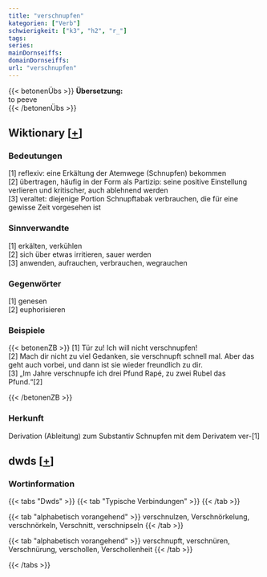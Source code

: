 ```yaml
---
title: "verschnupfen"
kategorien: ["Verb"]
schwierigkeit: ["k3", "h2", "r_"]
tags:
series:
mainDornseiffs:
domainDornseiffs:
url: "verschnupfen"
---
```


{{< betonenÜbs >}}
**Übersetzung:**  
to peeve  
{{< /betonenÜbs >}}

## Wiktionary [[+](https://de.wiktionary.org/wiki/verschnupfen)]

### Bedeutungen
[1] reflexiv: eine Erkältung der Atemwege (Schnupfen) bekommen  
[2] übertragen, häufig in der Form als Partizip: seine positive Einstellung verlieren und kritischer, auch ablehnend werden  
[3] veraltet: diejenige Portion Schnupftabak verbrauchen, die für eine gewisse Zeit vorgesehen ist  

### Sinnverwandte
[1] erkälten, verkühlen  
[2] sich über etwas irritieren, sauer werden  
[3] anwenden, aufrauchen, verbrauchen, wegrauchen  

### Gegenwörter
[1] genesen  
[2] euphorisieren  

### Beispiele
{{< betonenZB >}}
[1] Tür zu! Ich will nicht verschnupfen!  
[2] Mach dir nicht zu viel Gedanken, sie verschnupft schnell mal. Aber das geht auch vorbei, und dann ist sie wieder freundlich zu dir.  
[3] „Im Jahre verschnupfe ich drei Pfund Rapé, zu zwei Rubel das Pfund.“[2]  

{{< /betonenZB >}}
### Herkunft
Derivation (Ableitung) zum Substantiv Schnupfen mit dem Derivatem ver-[1]  



## dwds [[+](https://www.dwds.de/wb/verschnupfen)]

### Wortinformation
{{< tabs "Dwds" >}}
{{< tab "Typische Verbindungen" >}}
{{< /tab >}}

{{< tab "alphabetisch vorangehend" >}}
verschnulzen, Verschnörkelung, verschnörkeln, Verschnitt, verschnipseln
{{< /tab >}}

{{< tab "alphabetisch vorangehend" >}}
verschnupft, verschnüren, Verschnürung, verschollen, Verschollenheit
{{< /tab >}}

{{< /tabs >}}

